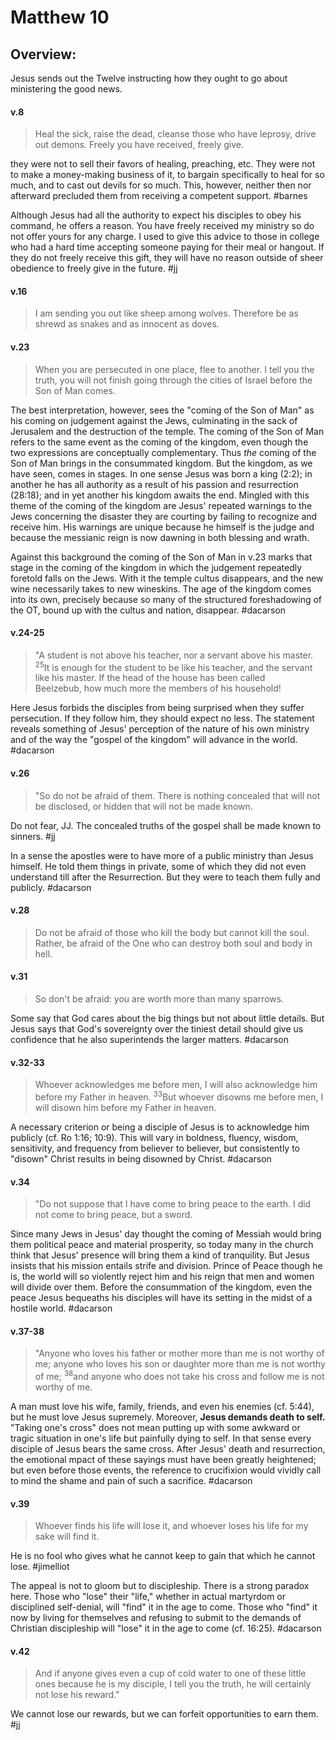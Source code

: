 # Matthew 10

## Overview:
Jesus sends out the Twelve instructing how they ought to go about ministering the good news.

#### v.8
>Heal the sick, raise the dead, cleanse those who have leprosy, drive out demons. Freely you have received, freely give.

they were not to sell their favors of healing, preaching, etc. They were not to make a money-making business of it, to bargain specifically to heal for so much, and to cast out devils for so much. This, however, neither then nor afterward precluded them from receiving a competent support.
#barnes 

Although Jesus had all the authority to expect his disciples to obey his command, he offers a reason. You have freely received my ministry so do not offer yours for any charge. I used to give this advice to those in college who had a hard time accepting someone paying for their meal or hangout. If they do not freely receive this gift, they will have no reason outside of sheer obedience to freely give in the future.
#jj 

#### v.16
>I am sending you out like sheep among wolves. Therefore be as shrewd as snakes and as innocent as doves.

#### v.23
>When you are persecuted in one place, flee to another. I tell you the truth, you will not finish going through the cities of Israel before the Son of Man comes.

The best interpretation, however, sees the "coming of the Son of Man" as his coming on judgement against the Jews, culminating in the sack of Jerusalem and the destruction of the temple. The coming of the Son of Man refers to the same event as the coming of the kingdom, even though the two expressions are conceptually complementary. Thus *the* coming of the Son of Man brings in the consummated kingdom. But the kingdom, as we have seen, comes in stages. In one sense Jesus was born a king (2:2); in another he has all authority as a result of his passion and resurrection (28:18); and in yet another his kingdom awaits the end. Mingled with this theme of the coming of the kingdom are Jesus' repeated warnings to the Jews concerning the disaster they are courting by failing to recognize and receive him. His warnings are unique because he himself is the judge and because the messianic reign is now dawning in both blessing and wrath.

Against this background the coming of the Son of Man in v.23 marks that stage in the coming of the kingdom in which the judgement repeatedly foretold falls on the Jews. With it the temple cultus disappears, and the new wine necessarily takes to new wineskins. The age of the kingdom comes into its own, precisely because so many of the structured foreshadowing of the OT, bound up with the cultus and nation, disappear.
#dacarson

#### v.24-25
>"A student is not above his teacher, nor a servant above his master. <sup>25</sup>It is enough for the student to be like his teacher, and the servant like his master. If the head of the house has been called Beelzebub, how much more the members of his household!

Here Jesus forbids the disciples from being surprised when they suffer persecution. If they follow him, they should expect no less. The statement reveals something of Jesus' perception of the nature of his own ministry and of the way the "gospel of the kingdom" will advance in the world.
#dacarson 

#### v.26
>"So do not be afraid of them. There is nothing concealed that will not be disclosed, or hidden that will not be made known.

Do not fear, JJ. The concealed truths of the gospel shall be made known to sinners.
#jj 

In a sense the apostles were to have more of a public ministry than Jesus himself. He told them things in private, some of which they did not even understand till after the Resurrection. But they were to teach them fully and publicly.
#dacarson 

#### v.28
>Do not be afraid of those who kill the body but cannot kill the soul. Rather, be afraid of the One who can destroy both soul and body in hell.

#### v.31
>So don't be afraid: you are worth more than many sparrows.

Some say that God cares about the big things but not about little details. But Jesus says that God's sovereignty over the tiniest detail should give us confidence that he also superintends the larger matters.
#dacarson 

#### v.32-33
>Whoever acknowledges me before men, I will also acknowledge him before my Father in heaven. <sup>33</sup>But whoever disowns me before men, I will disown him before my Father in heaven.

A necessary criterion or being a disciple of Jesus is to acknowledge him publicly (cf. Ro 1:16; 10:9). This will vary in boldness, fluency, wisdom, sensitivity, and frequency from believer to believer, but consistently to "disown" Christ results in being disowned by Christ.
#dacarson 

#### v.34
>"Do not suppose that I have come to bring peace to the earth. I did not come to bring peace, but a sword.

Since many Jews in Jesus' day thought the coming of Messiah would bring them political peace and material prosperity, so today many in the church think that Jesus' presence will bring them a kind of tranquility. But Jesus insists that his mission entails strife and division. Prince of Peace though he is, the world will so violently reject him and his reign that men and women will divide over them. Before the consummation of the kingdom, even the peace Jesus bequeaths his disciples will have its setting in the midst of a hostile world.
#dacarson 

#### v.37-38
>"Anyone who loves his father or mother more than me is not worthy of me; anyone who loves his son or daughter more than me is not worthy of me; <sup>38</sup>and anyone who does not take his cross and follow me is not worthy of me.

A man must love his wife, family, friends, and even his enemies (cf. 5:44), but he must love Jesus supremely. Moreover, **Jesus demands death to self.** "Taking one's cross" does not mean putting up with some awkward or tragic situation in one's life but painfully dying to self. In that sense every disciple of Jesus bears the same cross. After Jesus' death and resurrection, the emotional mpact of these sayings must have been greatly heightened; but even before those events, the reference to crucifixion would vividly call to mind the shame and pain of such a sacrifice.
#dacarson 

#### v.39
>Whoever finds his life will lose it, and whoever loses his life for my sake will find it.

He is no fool who gives what he cannot keep to gain that which he cannot lose.
#jimelliot

The appeal is not to gloom but to discipleship. There is a strong paradox here. Those who "lose" their "life," whether in actual martyrdom or disciplined self-denial, will "find" it in the age to come. Those who "find" it now by living for themselves and refusing to submit to the demands of Christian discipleship will "lose" it in the age to come (cf. 16:25).
#dacarson 

#### v.42
>And if anyone gives even a cup of cold water to one of these little ones because he is my disciple, I tell you the truth, he will certainly not lose his reward."

We cannot lose our rewards, but we can forfeit opportunities to earn them. 
#jj 

